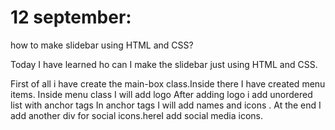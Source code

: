 # 12 september:

how to make slidebar using HTML and CSS?

Today I have learned ho can I make the slidebar just using HTML and CSS.

First of all i have create the main-box class.Inside there I have created menu items.
Inside menu class I will add logo
After adding logo  i add unordered list with anchor tags 
In anchor tags I will  add names and icons .
At the end I add another div for social icons.hereI add social media icons.
